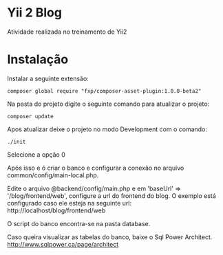 Yii 2 Blog
===================================

Atividade realizada no treinamento de Yii2


Instalação
===================================

Instalar a seguinte extensão:
~~~
composer global require "fxp/composer-asset-plugin:1.0.0-beta2"
~~~

Na pasta do projeto digite o seguinte comando para atualizar o projeto:
~~~
composer update
~~~

Apos atualizar deixe o projeto no modo Development com o comando:
~~~
./init
~~~
Selecione a opção 0

Após isso e ó criar o banco e configurar a conexão no arquivo common/config/main-local.php.

Edite o arquivo @backend/config/main.php
e em 'baseUrl' => '/blog/frontend/web', configure a url do frontend do blog.
O exemplo está configurado caso ele esteja na seguinte url:  http://localhost/blog/frontend/web


O script do banco encontra-se na pasta database.

Caso queira visualizar as tabelas do banco, baixe o Sql Power Architect.
http://www.sqlpower.ca/page/architect

